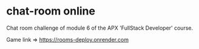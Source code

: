 # chat-room online

Chat room challenge of module 6 of the APX 'FullStack Developer' course.

Game link => https://rooms-deploy.onrender.com
